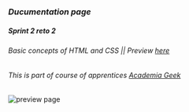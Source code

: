 ### *Ducumentation page*  
##### Sprint 2 reto 2  
###### Basic concepts of HTML and CSS || Preview [here](https://alexandercelis.github.io/sprint2_reto2/)  
###### This is part of course of apprentices [Academia Geek](https://makaia.org/portfolio/academia-geek/)  

<img src="https://i.imgur.com/Lq9Abd9.png" alt="preview page"/>
